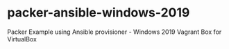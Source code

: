 # packer-ansible-windows-2019
Packer Example using Ansible provisioner - Windows 2019 Vagrant Box for VirtualBox

